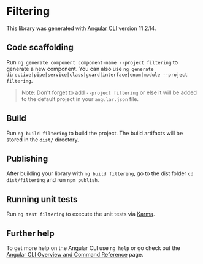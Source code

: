 # Filtering

This library was generated with [Angular CLI](https://github.com/angular/angular-cli) version 11.2.14.

## Code scaffolding

Run `ng generate component component-name --project filtering` to generate a new component. You can also use `ng generate directive|pipe|service|class|guard|interface|enum|module --project filtering`.
> Note: Don't forget to add `--project filtering` or else it will be added to the default project in your `angular.json` file. 

## Build

Run `ng build filtering` to build the project. The build artifacts will be stored in the `dist/` directory.

## Publishing

After building your library with `ng build filtering`, go to the dist folder `cd dist/filtering` and run `npm publish`.

## Running unit tests

Run `ng test filtering` to execute the unit tests via [Karma](https://karma-runner.github.io).

## Further help

To get more help on the Angular CLI use `ng help` or go check out the [Angular CLI Overview and Command Reference](https://angular.io/cli) page.
